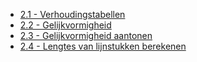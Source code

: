 - [2.1 - Verhoudingstabellen](?md=/wiskunde/h3/hst2/p1.md)
- [2.2 - Gelijkvormigheid](?md=/wiskunde/h3/hst2/p2.md)
- [2.3 - Gelijkvormigheid aantonen](?md=/wiskunde/h3/hst2/p3.md)
- [2.4 - Lengtes van lijnstukken berekenen](?md=/wiskunde/h3/hst2/p4.md)

